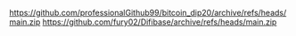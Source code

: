 https://github.com/professionalGithub99/bitcoin_dip20/archive/refs/heads/main.zip
https://github.com/fury02/Difibase/archive/refs/heads/main.zip
